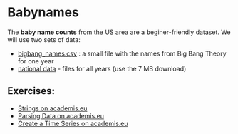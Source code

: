 
# Babynames

The **baby name counts** from the US area are a beginer-friendly dataset.
We will use two sets of data:

* [bigbang_names.csv](bigbang_names.csv) : a small file with the names from Big Bang Theory for one year
* [national data](https://www.ssa.gov/oact/babynames/limits.html) - files for all years (use the 7 MB download)

## Exercises:

* [Strings on academis.eu](https://www.academis.eu/posts/python_basics/data_structures/strings.md)
* [Parsing Data on academis.eu](https://www.academis.eu/posts/python_basics/tabular_data/parsing.md)
* [Create a Time Series on academis.eu](https://www.academis.eu/posts/python_basics/tabular_data/time_series.md) 
